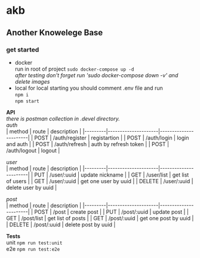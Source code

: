 # akb

## Another Knowelege Base
### get started

- docker  
run in root of project
`sudo docker-compose up -d`  
_after testing don't forget run 'sudo docker-compose down -v' and delete images_  
- local
for local starting you should comment .env file and run  
`npm i`  
`npm start`  

**API**  
_there is postman collection in .devel directory._  
*auth*  
| method  | route               | description           |
|---------|---------------------|-----------------------|
| POST    | /auth/register      | registartion          |
| POST    | /auth/login         | login and auth        |
| POST    | /auth/refresh       | auth by refresh token |
| POST    | /auth/logout        | logout                |  
  
*user*  
| method  | route               | description           |
|---------|---------------------|-----------------------|
| PUT     | /user/:uuid         | update nickname       |
| GET     | /user/list          | get list of users     |
| GET     | /user/:uuid         | get one user by uuid  |
| DELETE  | /user/:uuid         | delete user by uuid   |  
  
*post*  
| method  | route               | description           |
|---------|---------------------|-----------------------|
| POST    | /post               | create post           |
| PUT     | /post/:uuid         | update post           |
| GET     | /post/list          | get list of posts     |
| GET     | /post/:uuid         | get one post by uuid  |
| DELETE  | /post/:uuid         | delete post by uuid   |

**Tests**  
unit `npm run test:unit`  
e2e `npm run test:e2e`